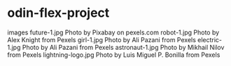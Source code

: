 # odin-flex-project


images
future-1.jpg Photo by Pixabay on pexels.com
robot-1.jpg Photo by Alex Knight from Pexels
girl-1.jpg Photo by Ali Pazani from Pexels
electric-1.jpg Photo by Ali Pazani from Pexels
astronaut-1.jpg Photo by Mikhail Nilov from Pexels
lightning-logo.jpg Photo by Luis Miguel P. Bonilla from Pexels